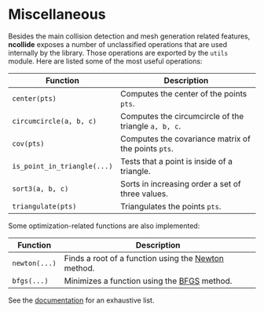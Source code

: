 # Miscellaneous

Besides the main collision detection and mesh generation related features,
**ncollide** exposes a number of unclassified operations that are used
internally by the library. Those operations are exported by the `utils` module.
Here are listed some of the most useful operations:

| Function                    | Description                                          |
|--                           | --                                                   |
| `center(pts)`               | Computes the center of the points `pts`.             |
| `circumcircle(a, b, c)`     | Computes the circumcircle of the triangle `a, b, c`. |
| `cov(pts)`                  | Computes the covariance matrix of the points `pts`.  |
| `is_point_in_triangle(...)` | Tests that a point is inside of a triangle.          |
| `sort3(a, b, c)`            | Sorts in increasing order a set of three values.     |
| `triangulate(pts)`          | Triangulates the points `pts`.                       |

Some optimization-related functions are also implemented:

| Function      | Description                                          |
|--             | --                                                   |
| `newton(...)` | Finds a root of a function using the [Newton](http://en.wikipedia.org/wiki/Newton's_method) method.  |
| `bfgs(...)`   | Minimizes a function using the [BFGS](http://en.wikipedia.org/wiki/Broyden%E2%80%93Fletcher%E2%80%93Goldfarb%E2%80%93Shanno_algorithm) method. |

See the
[documentation](/rustdoc/ncollide/utils/index.html) for an exhaustive list.
